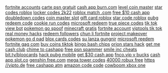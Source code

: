 <a href="https://lookerstudio.google.com/reporting/594957bd-5acd-477f-9d64-dd6165de628b/page/DjD">fortnite accounts</a>
<a href="https://lookerstudio.google.com/reporting/bddf3520-da96-42b1-ba5f-79e15ee64799/page/DjD">carte psn gratuit</a>
<a href="https://lookerstudio.google.com/reporting/2efb6503-c238-4ad6-9b5f-3698e0002526/page/DjD">cash app burn.com</a>
<a href="https://lookerstudio.google.com/reporting/7cd99db0-b018-4b3e-8c9c-b81c02f42d8e/page/DjD">level coin master</a>
<a href="https://lookerstudio.google.com/reporting/5a570433-3769-4852-8c49-f11ae536e33f/page/DjD">star codes roblox</a>
<a href="https://lookerstudio.google.com/reporting/0ccdd05a-9a03-4b96-9029-4ecfef2d4783/page/i4fDD">locker codes 2k22</a>
<a href="https://lookerstudio.google.com/reporting/947bec73-1e69-44e2-9eaf-a9b54f2ebff9/page/DjD">roblox match .com</a>
<a href="https://lookerstudio.google.com/reporting/84365ea4-fd4a-4483-8881-90f8ebd30c0a/page/DjD">free $10 cash app</a>
<a href="https://lookerstudio.google.com/reporting/eac12459-7c13-4919-bed6-4b7934b79eac/page/ZmhED">doubledown codes</a>
<a href="https://lookerstudio.google.com/reporting/494f63c6-81c5-48f7-85e0-bdd7b3269d81/page/DjD">coin master slot</a>
<a href="https://lookerstudio.google.com/reporting/0921db01-e172-4af2-9281-4b83fbcc90d7/page/DjD">gift card roblox</a>
<a href="https://lookerstudio.google.com/reporting/6bd7f5d9-b785-4ec0-a22d-949ac8faf52a/page/DjD">star code roblox</a>
<a href="https://lookerstudio.google.com/reporting/02f29061-c3f5-45e7-b185-9a7b88e88358/page/JqoDD">pubg redeem code</a>
<a href="https://lookerstudio.google.com/reporting/7bb45779-0807-4c3d-8339-de0152a8caa3/page/5IgDD">cookie run codes</a>
<a href="https://lookerstudio.google.com/reporting/1190c001-512f-4057-ad2f-c15bd24b8397/page/DjD">microsoft redeem</a>
<a href="https://lookerstudio.google.com/u/0/reporting/981d709f-baeb-4d0e-a6ce-8cfaeffaee04/page/DjD">true piece codes</a>
<a href="https://lookerstudio.google.com/reporting/de010f3a-125e-4b5e-a7f9-c936427f3e23/page/DjD">tik tok view bot</a>
<a href="https://lookerstudio.google.com/reporting/09963993-02e9-432f-a2db-757e74025522?s=sFzzmd6YRKk">pokemon go spoof</a>
<a href="https://lookerstudio.google.com/s/jp0FWae6Eyc">minecraft gratis</a>
<a href="https://lookerstudio.google.com/reporting/e094f3ab-4b63-413c-8080-2fbbc1611484/page/DjD">fortnite account</a>
<a href="https://lookerstudio.google.com/reporting/64a7f7a0-2d82-4838-b1b9-3bda44571772/page/DjD">viptools tik tok</a>
<a href="https://lookerstudio.google.com/reporting/7af8cf35-0eec-40ba-b160-e95af68c2544/page/mLT9C">real money hacks</a>
<a href="https://lookerstudio.google.com/reporting/0eaa4e56-15f3-43db-9388-34d80473fcfa/page/DjD">redeem followers</a>
<a href="https://lookerstudio.google.com/reporting/40b7d997-e8db-437d-a368-06b37a6d013d/page/DjD">chun li fortnite</a>
<a href="https://lookerstudio.google.com/s/iOmpcrizCgQ">project makeover</a>
<a href="https://lookerstudio.google.com/reporting/0d6b7e1e-5561-4441-a717-3b409aa9432a?s=mzlNX2qMnac">pokemon go d pad</a>
<a href="https://lookerstudio.google.com/reporting/5c95f652-0a2c-4082-ad54-1d2630bfb3b0/page/DjD">blox cards codes</a>
<a href="https://lookerstudio.google.com/reporting/5b9ab2f7-a81f-4df8-85c0-68f31599a0f2/page/DjD">su lanza gungnir</a>
<a href="https://lookerstudio.google.com/reporting/7a74767f-42d4-4464-90f0-efa86dd2186b/page/DjD">microsoft reedem</a>
<a href="https://lookerstudio.google.com/reporting/1eff6937-ff1e-4bfc-ad95-7fc888280921/page/DjD">fortnite gag com</a>
<a href="https://lookerstudio.google.com/reporting/b30fc540-6f14-406b-9c47-f95676f84f3b/page/OD2AD">buy coins tiktok</a>
<a href="https://lookerstudio.google.com/reporting/4e9dfad4-3088-41be-8ffe-19a699f84b4f/page/DjD">bingo bash chips</a>
<a href="https://lookerstudio.google.com/s/s7yrXthO3Ps">orion stars hack</a>
<a href="https://lookerstudio.google.com/reporting/a9709237-16a5-4f01-8256-e6953dc7320b/page/ofdP">get me cash club</a>
<a href="https://lookerstudio.google.com/reporting/ba5a81dd-f3ac-45f6-bf2c-e0b45d776a0a/page/vRT9C">chime to cashapp</a>
<a href="https://lookerstudio.google.com/reporting/502255f5-e338-4832-9d86-b4faa9d7dd3c/page/DjD">free psn spammer</a>
<a href="https://lookerstudio.google.com/s/o89HqZmy8xg">smile inc cheats</a>
<a href="https://lookerstudio.google.com/reporting/3385b4f6-981b-46d0-b217-1ef07f521555/page/DjD">bit.ty/bloocards</a>
<a href="https://lookerstudio.google.com/s/vjxmPeygqyI">hack pubg mobile</a>
<a href="https://lookerstudio.google.com/reporting/8bb0bec4-8718-4229-b3b7-b40a2e1a4474/page/DjD">get $30 cash app</a>
<a href="https://lookerstudio.google.com/reporting/abba08e0-3380-4f9e-8c92-914de744f031/page/DjD">fnco.vip v bucks</a>
<a href="https://lookerstudio.google.com/reporting/ae2b0aff-bf51-4971-874f-ba7f34bea529/page/DjD">cash app slot.co</a>
<a href="https://lookerstudio.google.com/reporting/ba6b5df5-8296-405f-9e19-b96661a62e17/page/DjD">genshin free.com</a>
<a href="https://lookerstudio.google.com/s/t6rFKto5vKo">mega tower codes</a>
<a href="https://lookerstudio.google.com/reporting/575f8688-9f52-43be-ac6c-d56a3c21c293/page/DjD">40000 robux free</a>
<a href="https://lookerstudio.google.com/reporting/72044bc9-36c1-48fa-8ba2-6fc248d55d5b/page/DjD">https //vipto.de</a>
<a href="https://lookerstudio.google.com/reporting/4b80aeda-e929-441a-b8f3-62eae8cc2f0f/page/T51AD">free cashapp atm</a>
<a href="https://lookerstudio.google.com/reporting/1c167988-fab5-430c-8989-4562d21309fd/page/DjD">amazon code code</a>
<a href="https://lookerstudio.google.com/reporting/2d195696-689d-46c9-befb-fd26baa68881/page/DjD">cowboom xbox one</a>
